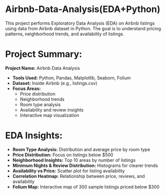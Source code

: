 # Airbnb-Data-Analysis(EDA+Python)
This project performs Exploratory Data Analysis (EDA) on Airbnb listings using data from Airbnb dataset in Python. The goal is to understand pricing patterns, neighborhood trends, and availability of listings.

 # Project Summary:

**Project Name:** Airbnb Data Analysis  
- **Tools Used:** Python, Pandas, Matplotlib, Seaborn, Folium  
- **Dataset:** Inside Airbnb (e.g., listings.csv)  
- **Focus Areas:**  
  - Price distribution  
  - Neighborhood trends  
  - Room type analysis  
  - Availability and review insights  
  - Interactive map visualization

# EDA Insights:
- **Room Type Analysis:** Distribution and average price by room type
- **Price Distribution:** Focus on listings below $500
- **Neighborhood Insights:** Top 10 areas by number of listings
- **Minimum Nights & Review Distribution:** Histograms for clearer trends
- **Availability vs Price:** Scatter plot for listing availability
- **Correlation Heatmap:** Relationship between price, reviews, and availability
- **Folium Map:** Interactive map of 300 sample listings priced below $300
